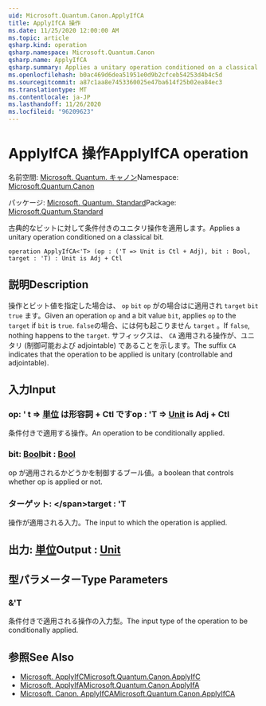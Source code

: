 ```yaml
---
uid: Microsoft.Quantum.Canon.ApplyIfCA
title: ApplyIfCA 操作
ms.date: 11/25/2020 12:00:00 AM
ms.topic: article
qsharp.kind: operation
qsharp.namespace: Microsoft.Quantum.Canon
qsharp.name: ApplyIfCA
qsharp.summary: Applies a unitary operation conditioned on a classical bit.
ms.openlocfilehash: b0ac469d6dea51951e0d9b2cfceb54253d4b4c5d
ms.sourcegitcommit: a87c1aa8e7453360025e47ba614f25b02ea84ec3
ms.translationtype: MT
ms.contentlocale: ja-JP
ms.lasthandoff: 11/26/2020
ms.locfileid: "96209623"
---
```

# <a name="applyifca-operation"></a><span data-ttu-id="36248-102">ApplyIfCA 操作</span><span class="sxs-lookup"><span data-stu-id="36248-102">ApplyIfCA operation</span></span>

<span data-ttu-id="36248-103">名前空間: [Microsoft. Quantum. キャノン](xref:Microsoft.Quantum.Canon)</span><span class="sxs-lookup"><span data-stu-id="36248-103">Namespace: [Microsoft.Quantum.Canon](xref:Microsoft.Quantum.Canon)</span></span>

<span data-ttu-id="36248-104">パッケージ: [Microsoft. Quantum. Standard](https://nuget.org/packages/Microsoft.Quantum.Standard)</span><span class="sxs-lookup"><span data-stu-id="36248-104">Package: [Microsoft.Quantum.Standard](https://nuget.org/packages/Microsoft.Quantum.Standard)</span></span>


<span data-ttu-id="36248-105">古典的なビットに対して条件付きのユニタリ操作を適用します。</span><span class="sxs-lookup"><span data-stu-id="36248-105">Applies a unitary operation conditioned on a classical bit.</span></span>

```qsharp
operation ApplyIfCA<'T> (op : ('T => Unit is Ctl + Adj), bit : Bool, target : 'T) : Unit is Adj + Ctl
```


## <a name="description"></a><span data-ttu-id="36248-106">説明</span><span class="sxs-lookup"><span data-stu-id="36248-106">Description</span></span>

<span data-ttu-id="36248-107">操作とビット値を指定した場合は、 `op` `bit` `op` がの場合はに適用され `target` `bit` `true` ます。</span><span class="sxs-lookup"><span data-stu-id="36248-107">Given an operation `op` and a bit value `bit`, applies `op` to the `target` if `bit` is `true`.</span></span> <span data-ttu-id="36248-108">`false`の場合、には何も起こりません `target` 。</span><span class="sxs-lookup"><span data-stu-id="36248-108">If `false`, nothing happens to the `target`.</span></span>
<span data-ttu-id="36248-109">サフィックスは、 `CA` 適用される操作が、ユニタリ (制御可能および adjointable) であることを示します。</span><span class="sxs-lookup"><span data-stu-id="36248-109">The suffix `CA` indicates that the operation to be applied is unitary (controllable and adjointable).</span></span>

## <a name="input"></a><span data-ttu-id="36248-110">入力</span><span class="sxs-lookup"><span data-stu-id="36248-110">Input</span></span>

### <a name="op--t--unit--is-adj--ctl"></a><span data-ttu-id="36248-111">op: ' t => [単位](xref:microsoft.quantum.lang-ref.unit)  は形容詞 + Ctl です</span><span class="sxs-lookup"><span data-stu-id="36248-111">op : 'T => [Unit](xref:microsoft.quantum.lang-ref.unit)  is Adj + Ctl</span></span>

<span data-ttu-id="36248-112">条件付きで適用する操作。</span><span class="sxs-lookup"><span data-stu-id="36248-112">An operation to be conditionally applied.</span></span>


### <a name="bit--bool"></a><span data-ttu-id="36248-113">bit: [Bool](xref:microsoft.quantum.lang-ref.bool)</span><span class="sxs-lookup"><span data-stu-id="36248-113">bit : [Bool](xref:microsoft.quantum.lang-ref.bool)</span></span>

<span data-ttu-id="36248-114">op が適用されるかどうかを制御するブール値。</span><span class="sxs-lookup"><span data-stu-id="36248-114">a boolean that controls whether op is applied or not.</span></span>


### <a name="target--t"></a><span data-ttu-id="36248-115">ターゲット: \</span><span class="sxs-lookup"><span data-stu-id="36248-115">target : 'T</span></span>

<span data-ttu-id="36248-116">操作が適用される入力。</span><span class="sxs-lookup"><span data-stu-id="36248-116">The input to which the operation is applied.</span></span>



## <a name="output--unit"></a><span data-ttu-id="36248-117">出力: [単位](xref:microsoft.quantum.lang-ref.unit)</span><span class="sxs-lookup"><span data-stu-id="36248-117">Output : [Unit](xref:microsoft.quantum.lang-ref.unit)</span></span>



## <a name="type-parameters"></a><span data-ttu-id="36248-118">型パラメーター</span><span class="sxs-lookup"><span data-stu-id="36248-118">Type Parameters</span></span>

### <a name="t"></a><span data-ttu-id="36248-119">&</span><span class="sxs-lookup"><span data-stu-id="36248-119">'T</span></span>

<span data-ttu-id="36248-120">条件付きで適用される操作の入力型。</span><span class="sxs-lookup"><span data-stu-id="36248-120">The input type of the operation to be conditionally applied.</span></span>

## <a name="see-also"></a><span data-ttu-id="36248-121">参照</span><span class="sxs-lookup"><span data-stu-id="36248-121">See Also</span></span>

- [<span data-ttu-id="36248-122">Microsoft. ApplyIfC</span><span class="sxs-lookup"><span data-stu-id="36248-122">Microsoft.Quantum.Canon.ApplyIfC</span></span>](xref:Microsoft.Quantum.Canon.ApplyIfC)
- [<span data-ttu-id="36248-123">Microsoft. ApplyIfA</span><span class="sxs-lookup"><span data-stu-id="36248-123">Microsoft.Quantum.Canon.ApplyIfA</span></span>](xref:Microsoft.Quantum.Canon.ApplyIfA)
- [<span data-ttu-id="36248-124">Microsoft. Canon. ApplyIfCA</span><span class="sxs-lookup"><span data-stu-id="36248-124">Microsoft.Quantum.Canon.ApplyIfCA</span></span>](xref:Microsoft.Quantum.Canon.ApplyIfCA)
